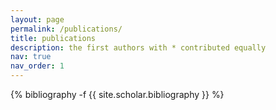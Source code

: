 ```yaml
---
layout: page
permalink: /publications/
title: publications
description: the first authors with * contributed equally
nav: true
nav_order: 1
---
```

<!-- _pages/publications.md -->
<div class="publications">

{% bibliography -f {{ site.scholar.bibliography }} %}

</div>
